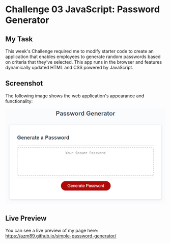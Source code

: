 # Challenge 03 JavaScript: Password Generator

## My Task

This week's Challenge required me to modify starter code to create an application that enables employees to generate random passwords based on criteria that they’ve selected. This app runs in the browser and features dynamically updated HTML and CSS powered by JavaScript.

## Screenshot

The following image shows the web application's appearance and functionality:

![The Password Generator application displays a red button to "Generate Password".](/assets/images/passwordGenerator.png)


## Live Preview

You can see a live preview of my page here: https://azm89.github.io/simple-password-generator/
